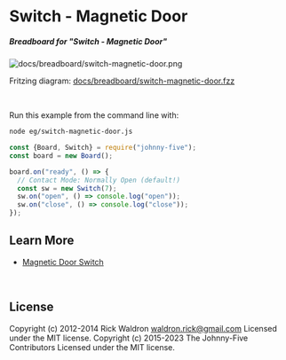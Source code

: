 <!--remove-start-->

# Switch - Magnetic Door

<!--remove-end-->






##### Breadboard for "Switch - Magnetic Door"



![docs/breadboard/switch-magnetic-door.png](breadboard/switch-magnetic-door.png)<br>

Fritzing diagram: [docs/breadboard/switch-magnetic-door.fzz](breadboard/switch-magnetic-door.fzz)

&nbsp;




Run this example from the command line with:
```bash
node eg/switch-magnetic-door.js
```


```javascript
const {Board, Switch} = require("johnny-five");
const board = new Board();

board.on("ready", () => {
  // Contact Mode: Normally Open (default!)
  const sw = new Switch(7);
  sw.on("open", () => console.log("open"));
  sw.on("close", () => console.log("close"));
});

```









## Learn More

- [Magnetic Door Switch](https://www.sparkfun.com/products/13247)

&nbsp;

<!--remove-start-->

## License
Copyright (c) 2012-2014 Rick Waldron <waldron.rick@gmail.com>
Licensed under the MIT license.
Copyright (c) 2015-2023 The Johnny-Five Contributors
Licensed under the MIT license.

<!--remove-end-->
